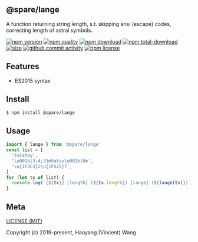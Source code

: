 ## @spare/lange
A function returning string length,
s.t. 
    skipping ansi (escape) codes,
    correcting length of astral symbols.

[![npm version][npm-image]][npm-url]
[![npm quality][quality-image]][quality-url]
[![npm download][download-image]][npm-url]
[![npm total-download][total-download-image]][npm-url]
[![size][size]][size-url]
[![github commit activity][commit-image]][github-url]
[![npm license][license-image]][npm-url]

## Features

- ES2015 syntax

## Install
```console
$ npm install @spare/lange
```

## Usage
```js
import { lange } from '@spare/lange'
const list = [
  'tolstoy',
  '\u001b[3;4;31mhatsu\u001b[0m',
  '\u{1F3C3}2\u{1F525}7',
]
for (let tx of list) {
  console.log(`[${tx}] [length] (${tx.length}) [lange] (${lange(tx)})`)
}
```

## Meta
[LICENSE (MIT)](/LICENSE)

Copyright (c) 2019-present, Haoyang (Vincent) Wang

[//]: <> (Shields)
[npm-image]: https://img.shields.io/npm/v/@spare/deco.svg?style=flat-square
[quality-image]: http://npm.packagequality.com/shield/@spare/deco.svg?style=flat-square
[download-image]: https://img.shields.io/npm/dm/@spare/deco.svg?style=flat-square
[total-download-image]:https://img.shields.io/npm/dt/@spare/deco.svg?style=flat-square
[license-image]: https://img.shields.io/npm/l/@spare/deco.svg?style=flat-square
[commit-image]: https://img.shields.io/github/commit-activity/y/hoyeungw/@spare/deco?style=flat-square
[size]: https://flat.badgen.net/packagephobia/install/@spare/deco

[//]: <> (Link)
[npm-url]: https://npmjs.org/package/@spare/deco
[quality-url]: http://packagequality.com/#?package=@spare/deco
[github-url]: https://github.com/hoyeungw/@spare/deco
[size-url]: https://packagephobia.now.sh/result?p=@spare/deco
